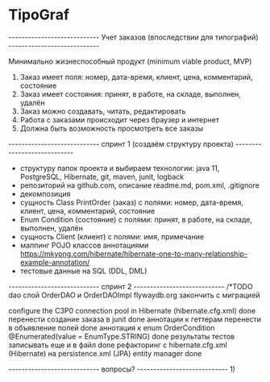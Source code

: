 # TipoGraf
----------------------------    Учет заказов (впоследствии для типографий)      ----------------------------

Минимально жизнеспособный продукт (minimum viable product, MVP)
1)  Заказ имеет поля: номер, дата-время, клиент, цена, комментарий, состояние
2)  Заказ имеет состояния: принят, в работе, на складе, выполнен, удалён
3)  Заказ можно создавать, читать, редактировать
4)  Работа с заказами происходит через браузер и интернет
5)  Должна быть возможность просмотреть все заказы

----------------------------        спринт 1 (создаём структуру проекта)        ----------------------------
-   структуру папок проекта и выбираем технологии: java 11, PostgreSQL, Hibernate, git, maven, junit, logback
-   репозиторий на github.com, описание readme.md, pom.xml, .gitignore
-   декомпозиция
-   сущность Class PrintOrder (заказ) с полями: номер, дата-время, клиент, цена, комментарий, состояние
-   Enum Condition (состояние) с полями: принят, в работе, на складе, выполнен, удалён
-   сущность Client (клиент) с полями: имя, примечание
-   маппинг POJO классов аннотациями https://mkyong.com/hibernate/hibernate-one-to-many-relationship-example-annotation/
-   тестовые данные на SQL (DDL, DML)

----------------------------                        спринт 2                    ----------------------------
/*TODO
dao слой OrderDAO и OrderDAOImpl
flywaydb.org закончить с миграцией

configure the C3P0 connection pool in Hibernate (hibernate.cfg.xml)                     done
перенести создание заказа в junit                                                       done
аннотации к геттерам перенести в объявление полей                                       done
аннотация к enum OrderCondition @Enumerated(value = EnumType.STRING)                    done
результаты тестов записывать еще и в файл                                               done
рефакторинг с hibernate.cfg.xml (Hibernate) на persistence.xml (JPA) entity manager     done

----------------------------                        вопросы?                     ----------------------------
1)
